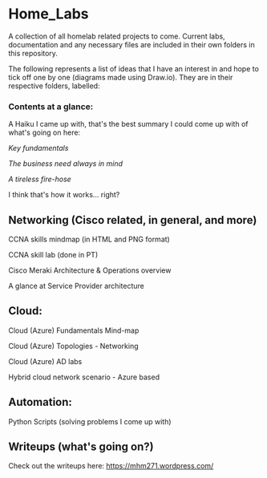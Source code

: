 # Home_Labs
A collection of all homelab related projects to come. Current labs, documentation and any necessary files are included in their own folders in this repository. 

The following represents a list of ideas that I have an interest in and hope to tick off one by one (diagrams made using Draw.io). They are in their respective folders, labelled:

### Contents at a glance:

A Haiku I came up with, that's the best summary I could come up with of what's going on here:



*Key fundamentals*


*The business need always in mind*


*A tireless fire-hose*



I think that's how it works... right?


## Networking (Cisco related, in general, and more)

CCNA skills mindmap (in HTML and PNG format)

CCNA skill lab (done in PT)

Cisco Meraki Architecture & Operations overview


A glance at Service Provider architecture 


## Cloud:

Cloud (Azure) Fundamentals Mind-map

Cloud (Azure) Topologies - Networking 

Cloud (Azure) AD labs

Hybrid cloud network scenario - Azure based




## Automation:
Python Scripts (solving problems I come up with)




## Writeups (what's going on?)
Check out the writeups here: https://mhm271.wordpress.com/



